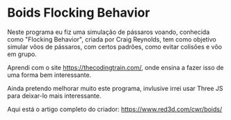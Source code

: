 # Boids Flocking Behavior

Neste programa eu fiz uma simulação de pássaros voando, conhecida como "Flocking Behavior", criada por Craig Reynolds, tem como objetivo simular vôos de pássaros, com certos padrões, como evitar colisões e vôo em grupo.

Aprendi com o site https://thecodingtrain.com/, onde ensina a fazer isso de uma forma bem interessante.

Ainda pretendo melhorar muito este programa, invlusive irrei usar Three JS para deixar-lo mais interessante.

Aqui está o artigo completo do criador: https://www.red3d.com/cwr/boids/
